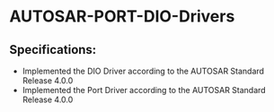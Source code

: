 # AUTOSAR-PORT-DIO-Drivers

## Specifications:
- Implemented the DIO Driver according to the AUTOSAR Standard Release 4.0.0
- Implemented the Port Driver according to the AUTOSAR Standard Release 4.0.0


